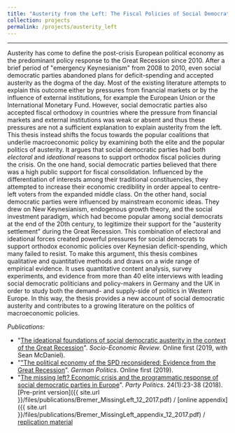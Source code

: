 ```yaml
---
title: "Austerity from the Left: The Fiscal Policies of Social Democratic Parties in Response to the Great Recession (PhD Thesis)"
collection: projects
permalink: /projects/austerity_left
---
```


------

Austerity has come to define the post-crisis European political economy as the predominant policy response to the Great Recession since 2010. After a brief period of "emergency Keynesianism" from 2008 to 2010, even social democratic parties abandoned plans for deficit-spending and accepted austerity as the dogma of the day. Most of the existing literature attempts to explain this outcome either by pressures from financial markets or by the influence of external institutions, for example the European Union or the International Monetary Fund. However, social democratic parties also accepted fiscal orthodoxy in countries where the pressure from financial markets and external institutions was weak or absent and thus these pressures are not a sufficient explanation to explain austerity from the left. This thesis instead shifts the focus towards the popular coalitions that underlie macroeconomic policy by examining both the elite and the popular politics of austerity. It argues that social democratic parties had both *electoral* and *ideational* reasons to support orthodox fiscal policies during the crisis. On the one hand, social democratic parties believed that there was a high public support for fiscal consolidation. Influenced by the differentiation of interests among their traditional constituencies, they attempted to increase their economic credibility in order appeal to centre-left voters from the expanded middle class. On the other hand, social democratic parties were influenced by mainstream economic ideas. They drew on New Keynesianism, endogenous growth theory, and the social investment paradigm, which had become popular among social democrats at the end of the 20th century, to legitimize their support for the "austerity settlement" during the Great Recession. This combination of electoral and ideational forces created powerful pressures for social democrats to support orthodox economic policies over Keynesian deficit-spending, which many failed to resist. To make this argument, this thesis combines qualitative and quantitative methods and draws on a wide range of empirical evidence. It uses quantitative content analysis, survey experiments, and evidence from more than 40 elite interviews with leading social democratic politicians and policy-makers in Germany and the UK in order to study both the demand- and supply-side of politics in Western Europe. In this way, the thesis provides a new account of social democratic austerity and contributes to a growing literature on the politics of macroeconomic policies. 


*Publications:*

* "[The ideational foundations of social democratic austerity in the context of the Great Recession](https://academic.oup.com/ser/advance-article-abstract/doi/10.1093/ser/mwz001/5320344)". *Socio-Economic Review*. Online first (2019, with Sean McDaniel).
*  "["The political economy of the SPD reconsidered: Evidence from the Great Recession](https://www.tandfonline.com/doi/abs/10.1080/09644008.2018.1555817?journalCode=fgrp20)". *German Politics*. Online first (2019).
* "[The missing left? Economic crisis and the programmatic response of social democratic parties in Europe](http://journals.sagepub.com/doi/abs/10.1177/1354068817740745)". *Party Politics*. 24(1):23-38 (2018).
[Pre-print version]({{ site.url }}/files/publications/Bremer_MissingLeft_12_2017.pdf) / [online appendix]({{ site.url }}/files/publications/Bremer_MissingLeft_appendix_12_2017.pdf) / [replication material](https://dataverse.harvard.edu/dataset.xhtml?persistentId=doi:10.7910/DVN/LBO6KC)